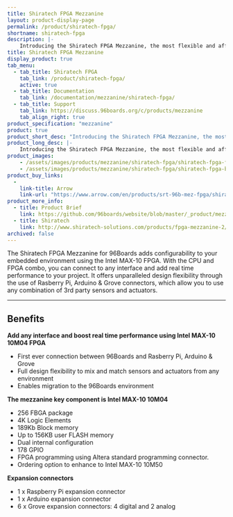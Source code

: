 ```yaml
---
title: Shiratech FPGA Mezzanine
layout: product-display-page
permalink: /product/shiratech-fpga/
shortname: shiratech-fpga
description: |-
    Introducing the Shiratech FPGA Mezzanine, the most flexible and affordable embedded environment for the Intel MAX-10 FPGA, lets you connect to any interface.
title: Shiratech FPGA Mezzanine
display_product: true
tab_menu:
  - tab_title: Shiratech FPGA
    tab_link: /product/shiratech-fpga/
    active: true
  - tab_title: Documentation
    tab_link: /documentation/mezzanine/shiratech-fpga/
  - tab_title: Support
    tab_link: https://discuss.96boards.org/c/products/mezzanine
    tab_align_right: true
product_specification: "mezzanine"
product: true
product_short_desc: "Introducing the Shiratech FPGA Mezzanine, the most flexible and affordable embedded environment for the Intel MAX-10 FPGA, lets you connect to any interface."
product_long_desc: |-
    Introducing the Shiratech FPGA Mezzanine, the most flexible and affordable embedded environment for the Intel MAX-10 FPGA, lets you connect to any interface.
product_images:
    - /assets/images/products/mezzanine/shiratech-fpga/shiratech-fpga-front-sd.jpg
    - /assets/images/products/mezzanine/shiratech-fpga/shiratech-fpga-back-sd.jpg
product_buy_links:
  -
    link-title: Arrow
    link-url: "https://www.arrow.com/en/products/srt-96b-mez-fpga/shiratech"
product_more_info:
  - title: Product Brief
    link: https://github.com/96boards/website/blob/master/_product/mezzanine/shiratech-fpga/files/shiratech-fpga-brief.pdf
  - title: Shiratech
    link: http://www.shiratech-solutions.com/products/fpga-mezzanine-2/
archived: false
---
```

The Shiratech FPGA Mezzanine for 96Boards adds configurability to your embedded environment using the Intel MAX-10 FPGA. With the CPU and FPGA combo, you can connect to any interface and add real time performance to your project. It offers unparalleled design flexibility through the use of Rasberry Pi, Arduino & Grove connectors, which allow you to use any combination of 3rd party sensors and actuators.

***

## Benefits

**Add any interface and boost real time performance using Intel MAX-10 10M04 FPGA**

- First ever connection between 96Boards and Rasberry Pi, Arduino & Grove
- Full design flexibility to mix and match sensors and actuators from any environment
- Enables migration to the 96Boards environment

**The mezzanine key component is Intel MAX-10 10M04**

- 256 FBGA package
- 4K Logic Elements
- 189Kb Block memory
- Up to 156KB user FLASH memory
- Dual internal configuration
- 178 GPIO
- FPGA programming using Altera standard programming connector.
- Ordering option to enhance to Intel MAX-10 10M50

**Expansion connectors**

- 1 x Raspberry Pi expansion connector
- 1 x Arduino expansion connector
- 6 x Grove expansion connectors: 4 digital and 2 analog